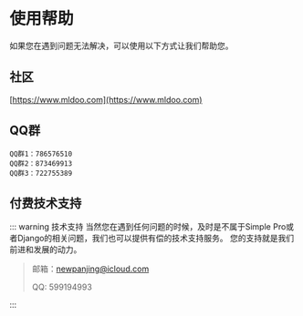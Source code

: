 

# 使用帮助

如果您在遇到问题无法解决，可以使用以下方式让我们帮助您。

## 社区

[https://www.mldoo.com](https://www.mldoo.com)

## QQ群

```
QQ群1：786576510
QQ群2：873469913
QQ群3：722755389

```

## 付费技术支持

::: warning 技术支持
当然您在遇到任何问题的时候，及时是不属于Simple Pro或者Django的相关问题，我们也可以提供有偿的技术支持服务。
您的支持就是我们前进和发展的动力。

> 邮箱：newpanjing@icloud.com
> 
> QQ: 599194993

::: 

